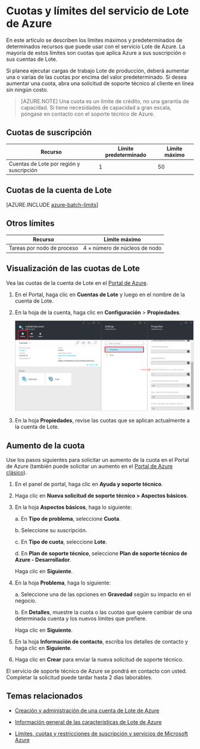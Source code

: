 <properties
	pageTitle="Límites y cuotas del servicio Lote | Microsoft Azure"
	description="Obtenga información sobre las cuotas, los límites y las restricciones en el uso del servicio Lote de Azure"
	services="batch"
	documentationCenter=""
	authors="dlepow"
	manager="timlt"
	editor=""/>

<tags
	ms.service="batch"
	ms.workload="big-compute"
	ms.tgt_pltfrm="na"
	ms.devlang="na"
	ms.topic="article"
	ms.date="01/26/2016"
	ms.author="danlep"/>

# Cuotas y límites del servicio de Lote de Azure

En este artículo se describen los límites máximos y predeterminados de determinados recursos que puede usar con el servicio Lote de Azure. La mayoría de estos límites son cuotas que aplica Azure a sus suscripción o sus cuentas de Lote.

Si planea ejecutar cargas de trabajo Lote de producción, deberá aumentar una o varias de las cuotas por encima del valor predeterminado. Si desea aumentar una cuota, abra una solicitud de soporte técnico al cliente en línea sin ningún costo.

>[AZURE.NOTE] Una cuota es un límite de crédito, no una garantía de capacidad. Si tiene necesidades de capacidad a gran escala, póngase en contacto con el soporte técnico de Azure.

## Cuotas de suscripción
Recurso|Límite predeterminado|Límite máximo
---|---|---
Cuentas de Lote por región y suscripción|1|50

## Cuotas de la cuenta de Lote
[AZURE.INCLUDE [azure-batch-limits](../../includes/azure-batch-limits.md)]

## Otros límites
Recurso|Límite máximo
---|---
Tareas por nodo de proceso|4 × número de núcleos de nodo

## Visualización de las cuotas de Lote

Vea las cuotas de la cuenta de Lote en el [Portal de Azure](https://portal.azure.com).

1. En el Portal, haga clic en **Cuentas de Lote** y luego en el nombre de la cuenta de Lote.

2. En la hoja de la cuenta, haga clic en **Configuración** > **Propiedades**.

	![Cuotas de la cuenta de Lote][account_quotas]

3. En la hoja **Propiedades**, revise las cuotas que se aplican actualmente a la cuenta de Lote.

## Aumento de la cuota

Use los pasos siguientes para solicitar un aumento de la cuota en el Portal de Azure (también puede solicitar un aumento en el [Portal de Azure clásico](https://azure.microsoft.com/blog/2014/06/04/azure-limits-quotas-increase-requests/)).

1. En el panel de portal, haga clic en **Ayuda y soporte técnico**.

2. Haga clic en **Nueva solicitud de soporte técnico > Aspectos básicos**.

3. En la hoja **Aspectos básicos**, haga lo siguiente:

	a. En **Tipo de problema**, seleccione **Cuota**.

	b. Seleccione su suscripción.

	c. En **Tipo de cuota**, seleccione **Lote**.

	d. En **Plan de soporte técnico**, seleccione **Plan de soporte técnico de Azure - Desarrollador**.

	Haga clic en **Siguiente**.

4. En la hoja **Problema**, haga lo siguiente:

	a. Seleccione una de las opciones en **Gravedad** según su impacto en el negocio.

	b. En **Detalles**, muestre la cuota o las cuotas que quiere cambiar de una determinada cuenta y los nuevos límites que prefiere.

	Haga clic en **Siguiente**.

5. En la hoja **Información de contacto**, escriba los detalles de contacto y haga clic en **Siguiente**.

6. Haga clic en **Crear** para enviar la nueva solicitud de soporte técnico.

El servicio de soporte técnico de Azure se pondrá en contacto con usted. Completar la solicitud puede tardar hasta 2 días laborables.

## Temas relacionados

* [Creación y administración de una cuenta de Lote de Azure](batch-account-create-portal.md)

* [Información general de las características de Lote de Azure](batch-api-basics.md)

* [Límites, cuotas y restricciones de suscripción y servicios de Microsoft Azure](../azure-subscription-service-limits.md)

[account_quotas]: ./media/batch-quota-limit/accountquota_portal.PNG

<!---HONumber=AcomDC_0218_2016-->